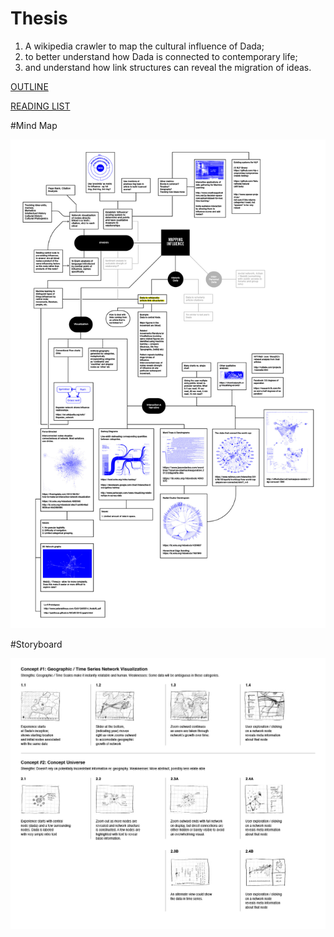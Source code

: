 # Thesis

1. A wikipedia crawler to map the cultural influence of Dada;
2. to better understand how Dada is connected to contemporary life;
3. and understand how link structures can reveal the migration of ideas.

[OUTLINE](/writing/outline.md)

[READING LIST](/writing/readingList.md)

#Mind Map

![](writing/mindMapV1.jpg)

#Storyboard

![](writing/storyboard-v1.jpg)
